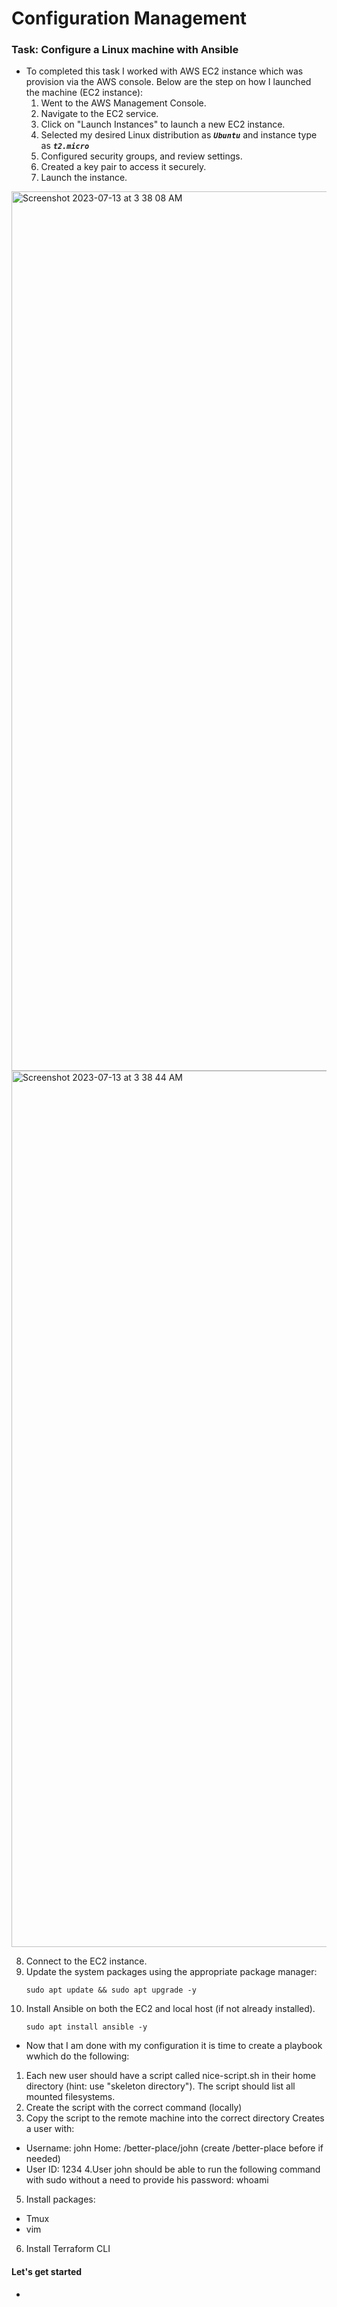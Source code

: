 # Configuration Management
### Task: Configure a Linux machine with Ansible

- To completed this task I worked with AWS EC2 instance which was provision via the AWS console. Below are the step on how I launched the machine (EC2 instance):
  1. Went to the AWS Management Console.
  2. Navigate to the EC2 service.
  3. Click on "Launch Instances" to launch a new EC2 instance.
  4. Selected my desired Linux distribution as ***`Ubuntu`*** and instance type as ***`t2.micro`***
  5. Configured security groups, and review settings.
  6. Created a key pair to access it securely.
  7. Launch the instance.
 
<img width="1407" alt="Screenshot 2023-07-13 at 3 38 08 AM" src="https://github.com/OloruntobiOlurombi/config-man/assets/40290711/1bf7461d-edbd-4d3c-917e-50459f76ba55">
   
<img width="1402" alt="Screenshot 2023-07-13 at 3 38 44 AM" src="https://github.com/OloruntobiOlurombi/config-man/assets/40290711/3a3d7343-6011-4b09-8323-0daf270a3b9a">

 8. Connect to the EC2 instance.
 9. Update the system packages using the appropriate package manager: 
     ```
     sudo apt update && sudo apt upgrade -y
     ```
 10. Install Ansible on both the EC2 and local host (if not already installed).
     ```
     sudo apt install ansible -y
     ```
- Now that I am done with my configuration it is time to create a playbook wwhich do 
the following:

1. Each new user should have a script called nice-script.sh in their home directory (hint: use "skeleton directory"). The script should list all mounted filesystems.
2. Create the script with the correct command (locally)
3. Copy the script to the remote machine into the correct directory Creates a user with:
 * Username: john
Home: /better-place/john (create /better-place before if needed)
* User ID: 1234
4.User john should be able to run the following command with sudo without a need to provide his password: whoami
5. Install packages:
* Tmux
* vim
6. Install Terraform CLI


#### Let's get started

- 
